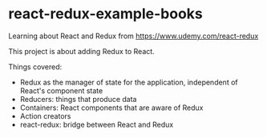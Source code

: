 # react-redux-example-books

Learning about React and Redux from https://www.udemy.com/react-redux

This project is about adding Redux to React.

Things covered:

- Redux as the manager of state for the application, independent of React's component state
- Reducers: things that produce data
- Containers: React components that are aware of Redux
- Action creators
- react-redux: bridge between React and Redux
